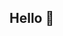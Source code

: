 ## Hello 👋

<!--![Foto de Perfil Nicolas](https://github.com/user-attachments/assets/c51bbaf6-f820-4a83-b16b-4869f2fb8fd8)

**NicoDiazAg/NicoDiazAg** is a ✨ _special_ ✨ repository because its `README.md` (this file) appears on your GitHub profile.

Here are some ideas to get you started:

- 🔭 I’m currently working on ...
- 🌱 I’m currently learning ...
- 👯 I’m looking to collaborate on ...
- 🤔 I’m looking for help with ...
- 💬 Ask me about ...
- 📫 How to reach me: ...
- 😄 Pronouns: ...
- ⚡ Fun fact: ...
-->
